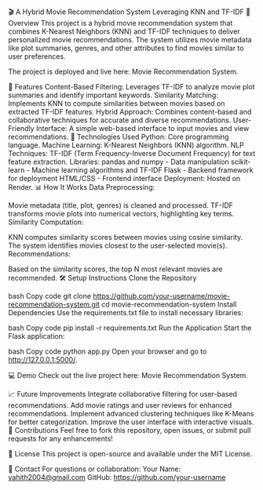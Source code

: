 🎬 A Hybrid Movie Recommendation System Leveraging KNN and TF-IDF
📌 Overview
This project is a hybrid movie recommendation system that combines K-Nearest Neighbors (KNN) and TF-IDF techniques to deliver personalized movie recommendations. The system utilizes movie metadata like plot summaries, genres, and other attributes to find movies similar to user preferences.

The project is deployed and live here: Movie Recommendation System.

🚀 Features
Content-Based Filtering: Leverages TF-IDF to analyze movie plot summaries and identify important keywords.
Similarity Matching: Implements KNN to compute similarities between movies based on extracted TF-IDF features.
Hybrid Approach: Combines content-based and collaborative techniques for accurate and diverse recommendations.
User-Friendly Interface: A simple web-based interface to input movies and view recommendations.
🔧 Technologies Used
Python: Core programming language.
Machine Learning: K-Nearest Neighbors (KNN) algorithm.
NLP Techniques: TF-IDF (Term Frequency-Inverse Document Frequency) for text feature extraction.
Libraries:
pandas and numpy - Data manipulation
scikit-learn - Machine learning algorithms and TF-IDF
Flask - Backend framework for deployment
HTML/CSS - Frontend interface
Deployment: Hosted on Render.
📊 How It Works
Data Preprocessing:

Movie metadata (title, plot, genres) is cleaned and processed.
TF-IDF transforms movie plots into numerical vectors, highlighting key terms.
Similarity Computation:

KNN computes similarity scores between movies using cosine similarity.
The system identifies movies closest to the user-selected movie(s).
Recommendations:

Based on the similarity scores, the top N most relevant movies are recommended.
🛠️ Setup Instructions
Clone the Repository

bash
Copy code
git clone https://github.com/your-username/movie-recommendation-system.git
cd movie-recommendation-system
Install Dependencies
Use the requirements.txt file to install necessary libraries:

bash
Copy code
pip install -r requirements.txt
Run the Application
Start the Flask application:

bash
Copy code
python app.py
Open your browser and go to http://127.0.0.1:5000/.

💻 Demo
Check out the live project here: Movie Recommendation System.

📈 Future Improvements
Integrate collaborative filtering for user-based recommendations.
Add movie ratings and user reviews for enhanced recommendations.
Implement advanced clustering techniques like K-Means for better categorization.
Improve the user interface with interactive visuals.
🤝 Contributions
Feel free to fork this repository, open issues, or submit pull requests for any enhancements!

📄 License
This project is open-source and available under the MIT License.

📧 Contact
For questions or collaboration:
Your Name: vahith2004@gmail.com
GitHub: https://github.com/your-username
